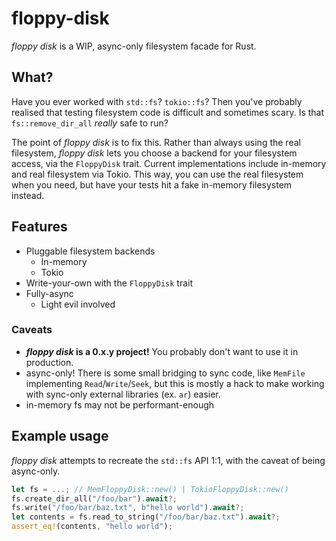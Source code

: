# floppy-disk

*floppy disk* is a WIP, async-only filesystem facade for Rust.

## What?

Have you ever worked with `std::fs`? `tokio::fs`? Then you've probably realised
that testing filesystem code is difficult and sometimes scary. Is that
`fs::remove_dir_all` *really* safe to run?

The point of *floppy disk* is to fix this. Rather than always using the real
filesystem, *floppy disk* lets you choose a backend for your filesystem access,
via the `FloppyDisk` trait. Current implementations include in-memory and real
filesystem via Tokio. This way, you can use the real filesystem when you need,
but have your tests hit a fake in-memory filesystem instead.

## Features

- Pluggable filesystem backends
  - In-memory
  - Tokio
- Write-your-own with the `FloppyDisk` trait
- Fully-async
  - Light evil involved

### Caveats

- ***floppy disk* is a 0.x.y project!** You probably don't want to use it in
  production.
- async-only! There is some small bridging to sync code, like `MemFile`
  implementing `Read`/`Write`/`Seek`, but this is mostly a hack to make
  working with sync-only external libraries (ex. `ar`) easier.
- in-memory fs may not be performant-enough

## Example usage

*floppy disk* attempts to recreate the `std::fs` API 1:1, with the caveat of
being async-only.

```rust
let fs = ...; // MemFloppyDisk::new() | TokioFloppyDisk::new()
fs.create_dir_all("/foo/bar").await?;
fs.write("/foo/bar/baz.txt", b"hello world").await?;
let contents = fs.read_to_string("/foo/bar/baz.txt").await?;
assert_eq!(contents, "hello world");
```